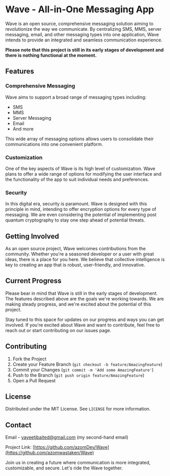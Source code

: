 # Wave - All-in-One Messaging App

Wave is an open source, comprehensive messaging solution aiming to revolutionize the way we communicate. By centralizing SMS, MMS, server messaging, email, and other messaging types into one application, Wave intends to provide an integrated and seamless communication experience. 

**Please note that this project is still in its early stages of development and there is nothing functional at the moment.**

## Features

### Comprehensive Messaging
Wave aims to support a broad range of messaging types including:

- SMS
- MMS
- Server Messaging
- Email
- And more

This wide array of messaging options allows users to consolidate their communications into one convenient platform.

### Customization
One of the key aspects of Wave is its high level of customization. Wave plans to offer a wide range of options for modifying the user interface and the functionality of the app to suit individual needs and preferences.

### Security
In this digital era, security is paramount. Wave is designed with this principle in mind, intending to offer encryption options for every type of messaging. We are even considering the potential of implementing post quantum cryptography to stay one step ahead of potential threats.

## Getting Involved

As an open source project, Wave welcomes contributions from the community. Whether you're a seasoned developer or a user with great ideas, there is a place for you here. We believe that collective intelligence is key to creating an app that is robust, user-friendly, and innovative.

## Current Progress

Please bear in mind that Wave is still in the early stages of development. The features described above are the goals we're working towards. We are making steady progress, and we're excited about the potential of this project. 

Stay tuned to this space for updates on our progress and ways you can get involved. If you're excited about Wave and want to contribute, feel free to reach out or start contributing on our issues page.

## Contributing

1. Fork the Project
2. Create your Feature Branch (`git checkout -b feature/AmazingFeature`)
3. Commit your Changes (`git commit -m 'Add some AmazingFeature'`)
4. Push to the Branch (`git push origin feature/AmazingFeature`)
5. Open a Pull Request

## License

Distributed under the MIT License. See `LICENSE` for more information.

## Contact

Email - yayeetjbaited@gmail.com (my second-hand email)

Project Link: [https://github.com/azomDev/Wave](https://github.com/azomwastaken/Wave)

Join us in creating a future where communication is more integrated, customizable, and secure. Let's ride the Wave together.
